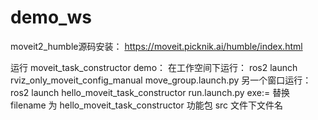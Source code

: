 # demo_ws

moveit2_humble源码安装： https://moveit.picknik.ai/humble/index.html

运行 moveit_task_constructor demo：
在工作空间下运行：
ros2 launch rviz_only_moveit_config_manual move_group.launch.py
另一个窗口运行：
ros2 launch hello_moveit_task_constructor run.launch.py exe:=<filename>
替换 filename 为 hello_moveit_task_constructor 功能包 src 文件下文件名

